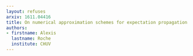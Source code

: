```yaml
---
layout: refuses
arxiv: 1611.04416
title: On numerical approximation schemes for expectation propagation
authors:
- firstname: Alexis
  lastname: Roche
  institute: CHUV
---
```


